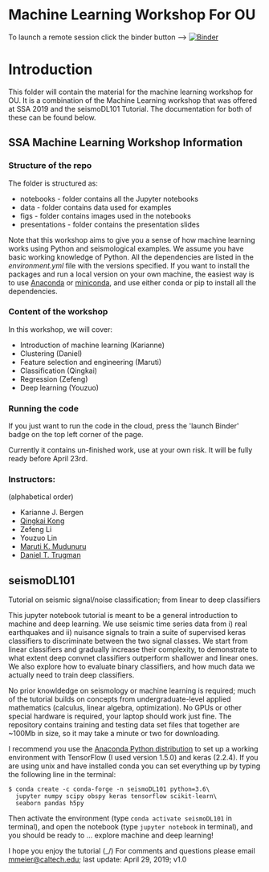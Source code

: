 # Machine Learning Workshop For OU
To launch a remote session click the binder button -->
[![Binder](https://mybinder.org/badge_logo.svg)](https://mybinder.org/v2/gh/cnpennin/OU_Machine_Learning_Workshop/master)

# Introduction   

This folder will contain the material for the machine learning workshop for OU. It is a combination of the Machine Learning workshop that was offered at SSA 2019 and the seismoDL101 Tutorial. The documentation for both of these can be found below. 

## SSA Machine Learning Workshop Information
### Structure of the repo

The folder is structured as:
* notebooks - folder contains all the Jupyter notebooks
* data - folder contains data used for examples
* figs - folder contains images used in the notebooks
* presentations - folder contains the presentation slides

Note that this workshop aims to give you a sense of how machine learning works using Python and seismological examples. We assume you have basic working knowledge of Python. All the dependencies are listed in the *environment.yml* file with the versions specified. If you want to install the packages and run a local version on your own machine, the easiest way is to use [Anaconda](https://www.anaconda.com/distribution/) or [miniconda](https://docs.conda.io/en/latest/miniconda.html), and use either conda or pip to install all the dependencies. 

### Content of the workshop

In this workshop, we will cover:  
* Introduction of machine learning (Karianne)
* Clustering (Daniel)
* Feature selection and engineering (Maruti)
* Classification (Qingkai)
* Regression (Zefeng)
* Deep learning (Youzuo)

### Running the code
If you just want to run the code in the cloud, press the 'launch Binder' badge on the top left corner of the page. 

Currently it contains un-finished work, use at your own risk. It will be fully ready before April 23rd. 

### Instructors: 
(alphabetical order)
* Karianne J. Bergen
* [Qingkai Kong](http://seismo.berkeley.edu/qingkaikong/)
* Zefeng Li
* Youzuo Lin
* [Maruti K. Mudunuru](https://www.lanl.gov/expertise/profiles/view/maruti-mudunuru)
* [Daniel T. Trugman](https://www.lanl.gov/expertise/profiles/view/daniel-trugman)

## seismoDL101
Tutorial on seismic signal/noise classification; from linear to deep classifiers

This jupyter notebook tutorial is meant to be a general introduction to machine
and deep learning. We use seismic time series data from i) real earthquakes and
ii) nuisance signals to train a suite of supervised keras classifiers to
discriminate between the two signal classes. We start from linear classifiers
and gradually increase their complexity, to demonstrate to what extent deep
convnet classifiers outperform shallower and linear ones. We also explore how
to evaluate binary classifiers, and how much data we actually need to train
deep classifiers.

No prior knowldedge on seismology or machine learning is required; much of the
tutorial builds on concepts from undergraduate-level applied mathematics
(calculus, linear algebra, optimization). No GPUs or other special hardware is
required, your laptop should work just fine. The repository contains training
and testing data set files that together are ~100Mb in size, so it may take a
minute or two for downloading.

I recommend you use the
[Anaconda Python distribution](https://www.anaconda.com/distribution/) to
set up a working environment with TensorFlow (I used version 1.5.0) and keras
(2.2.4). If you are using unix and have installed conda you can set everything
up by typing the following line in the terminal:

    $ conda create -c conda-forge -n seismoDL101 python=3.6\
      jupyter numpy scipy obspy keras tensorflow scikit-learn\
      seaborn pandas h5py

Then activate the environment (type `conda activate seismoDL101` in
terminal), and open the notebook (type `jupyter notebook` in terminal), and you
should be ready to ... explore machine and deep learning!

I hope you enjoy the tutorial (\_/) For comments and questions please email
mmeier@caltech.edu; last update: April 29, 2019; v1.0
